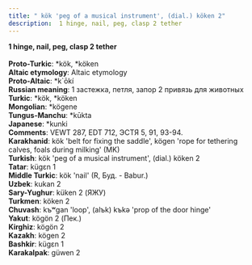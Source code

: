 ```yaml
---
title: " kök 'peg of a musical instrument', (dial.) köken 2"
description:  1 hinge, nail, peg, clasp 2 tether
---
```

<p data-pagefind-weight="0.5">
<strong> 1 hinge, nail, peg, clasp 2 tether</strong><br><br>
<strong>Proto-Turkic</strong>:  *kök, *köken<br>
<strong>Altaic etymology</strong>:  Altaic etymology<br>
<strong> Proto-Altaic</strong>:  *k`ōkí<br>
<strong>Russian meaning</strong>:  1 застежка, петля, запор 2 привязь для животных<br>
<strong>Turkic</strong>:  *kök, *köken<br>
<strong>Mongolian</strong>:  *kögene<br>
<strong>Tungus-Manchu</strong>:  *kūkta<br>
<strong>Japanese</strong>:  *kunki<br>
<strong>Comments</strong>:  VEWT 287, EDT 712, ЭСТЯ 5, 91, 93-94.<br>
<strong>Karakhanid</strong>:  kök 'belt for fixing the saddle', kögen 'rope for tethering calves, foals during milking' (MK)<br>
<strong>Turkish</strong>:  kök 'peg of a musical instrument', (dial.) köken 2<br>
<strong>Tatar</strong>:  kügɛn 1<br>
<strong>Middle Turkic</strong>:  kök 'nail' (R, Буд. - Babur.)<br>
<strong>Uzbek</strong>:  kukan 2<br>
<strong>Sary-Yughur</strong>:  küken 2 (ЯЖУ)<br>
<strong>Turkmen</strong>:  köken 2<br>
<strong>Chuvash</strong>:  kъʷgan 'loop', (alъk) kъkǝ 'prop of the door hinge'<br>
<strong>Yakut</strong>:  kögön 2 (Пек.)<br>
<strong>Kirghiz</strong>:  kögön 2<br>
<strong>Kazakh</strong>:  kögen 2<br>
<strong>Bashkir</strong>:  kügɛn 1<br>
<strong>Karakalpak</strong>:  güwen 2<br>

</p>
